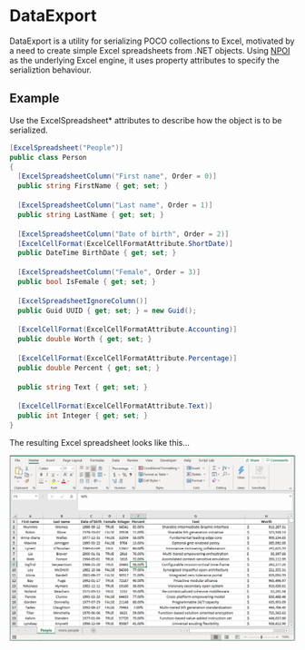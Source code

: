 # DataExport

DataExport is a utility for serializing POCO collections to Excel, motivated by a need to create simple Excel spreadsheets from .NET objects. Using [NPOI](https://github.com/tonyqus/npoi) as the underlying Excel engine, it uses property attributes to specify the serializtion behaviour.

## Example

Use the ExcelSpreadsheet* attributes to describe how the object is to be serialized.

```csharp
[ExcelSpreadsheet("People")]
public class Person
{
  [ExcelSpreadsheetColumn("First name", Order = 0)]
  public string FirstName { get; set; }

  [ExcelSpreadsheetColumn("Last name", Order = 1)]
  public string LastName { get; set; }

  [ExcelSpreadsheetColumn("Date of birth", Order = 2)]
  [ExcelCellFormat(ExcelCellFormatAttribute.ShortDate)]
  public DateTime BirthDate { get; set; }
  
  [ExcelSpreadsheetColumn("Female", Order = 3)]
  public bool IsFemale { get; set; }

  [ExcelSpreadsheetIgnoreColumn()]
  public Guid UUID { get; set; } = new Guid();

  [ExcelCellFormat(ExcelCellFormatAttribute.Accounting)]
  public double Worth { get; set; }

  [ExcelCellFormat(ExcelCellFormatAttribute.Percentage)]
  public double Percent { get; set; }

  public string Text { get; set; }

  [ExcelCellFormat(ExcelCellFormatAttribute.Text)]
  public int Integer { get; set; }
}
```

The resulting Excel spreadsheet looks like this...

![excel screen shot](./assets/excel_screen_shot.PNG "Excel screen shot")


